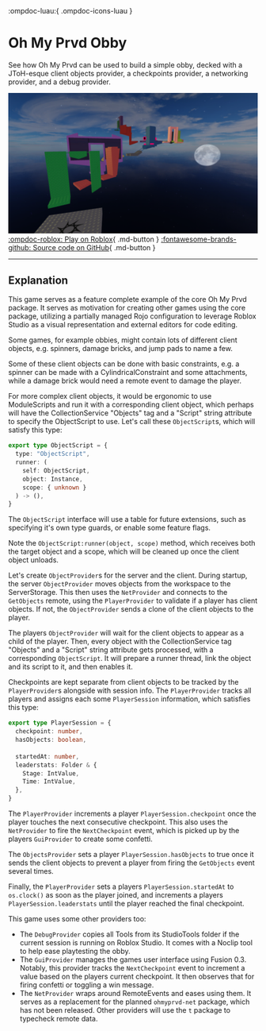 <span class="ompdoc-examples-icons">
:ompdoc-luau:{ .ompdoc-icons-luau }
</span>

# Oh My Prvd Obby

See how Oh My Prvd can be used to build a simple obby, decked with a JToH-esque
client objects provider, a checkpoints provider, a networking provider, and a
debug provider.

![Thumbnail](../thumbnail-obby.png)
[:ompdoc-roblox: Play on Roblox](https://www.roblox.com/games/18703010727/Oh-My-Prvd-Obby){ .md-button }
[:fontawesome-brands-github: Source code on GitHub](https://github.com/znotfireman/ohmyprvd-obby){ .md-button }

---

## Explanation

This game serves as a feature complete example of the core Oh My Prvd package.
It serves as motivation for creating other games using the core package,
utilizing a partially managed Rojo configuration to leverage Roblox Studio as a
visual representation and external editors for code editing.

Some games, for example obbies, might contain lots of different client objects,
e.g. spinners, damage bricks, and jump pads to name a few.

Some of these client objects can be done with basic constraints, e.g. a spinner
can be made with a CylindricalConstraint and some attachments, while a damage
brick would need a remote event to damage the player.

For more complex client objects, it would be ergonomic to use ModuleScripts and
run it with a corresponding client object, which perhaps will have the
CollectionService "Objects" tag and a "Script" string attribute to specify the
ObjectScript to use. Let's call these `ObjectScript`s, which will satisfy this
type:

<!-- why did typescript highlighting work here :skull: -->
```TypeScript
export type ObjectScript = {
  type: "ObjectScript",
  runner: (
    self: ObjectScript,
    object: Instance,
    scope: { unknown }
  ) -> (),
}
```

The `ObjectScript` interface will use a table for future extensions, such as
specifying it's own type guards, or enable some feature flags.

Note the `ObjectScript:runner(object, scope)` method, which receives both the
target object and a scope, which will be cleaned up once the client object
unloads.

Let's create `ObjectProvider`s for the server and the client. During startup,
the server `ObjectProvider` moves objects from the workspace to the
ServerStorage. This then uses the `NetProvider` and connects to the `GetObjects`
remote, using the `PlayerProvider` to validate if a player has client objects.
If not, the `ObjectProvider` sends a clone of the client objects to the player.

The players `ObjectProvider` will wait for the client objects to appear as a
child of the player. Then, every object with the CollectionService tag "Objects"
and a "Script" string attribute gets processed, with a corresponding
`ObjectScript`. It will prepare a runner thread, link the object and its script
to it, and then enables it.

Checkpoints are kept separate from client objects to be tracked by the
`PlayerProvider`s alongside with session info. The `PlayerProvider` tracks all
players and assigns each some `PlayerSession` information, which satisfies this
type:

<!-- it cooked again brooo -->
```TypeScript
export type PlayerSession = {
  checkpoint: number,
  hasObjects: boolean,

  startedAt: number,
  leaderstats: Folder & {
    Stage: IntValue,
    Time: IntValue,
  },
}
```

The `PlayerProvider` increments a player `PlayerSession.checkpoint` once the
player touches the next consecutive checkpoint. This also uses the `NetProvider`
to fire the `NextCheckpoint` event, which is picked up by the players
`GuiProvider` to create some confetti.

The `ObjectsProvider` sets a player `PlayerSession.hasObjects` to true once it
sends the client objects to prevent a player from firing the `GetObjects` event
several times.

Finally, the `PlayerProvider` sets a players `PlayerSession.startedAt` to
`os.clock()` as soon as the player joined, and increments a players
`PlayerSession.leaderstats` until the player reached the final checkpoint.

This game uses some other providers too:

- The `DebugProvider` copies all Tools from its StudioTools folder if the
  current session is running on Roblox Studio. It comes with a Noclip tool to
  help ease playtesting the obby.
- The `GuiProvider` manages the games user interface using Fusion 0.3. Notably,
  this provider tracks the `NextCheckpoint` event to increment a value based on
  the players current checkpoint. It then observes that for firing confetti or
  toggling a win message.
- The `NetProvider` wraps around RemoteEvents and eases using them. It serves as
  a replacement for the planned `ohmyprvd-net` package, which has not been
  released. Other providers will use the `t` package to typecheck remote data.
